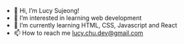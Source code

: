 - 👋 Hi, I’m Lucy Sujeong!
- 👀 I’m interested in learning web development
- 🌱 I’m currently learning HTML, CSS, Javascript and React
- 📫 How to reach me lucy.chu.dev@gmail.com

<!---
chusu91/chusu91 is a ✨ special ✨ repository because its `README.md` (this file) appears on your GitHub profile.
You can click the Preview link to take a look at your changes.
--->
